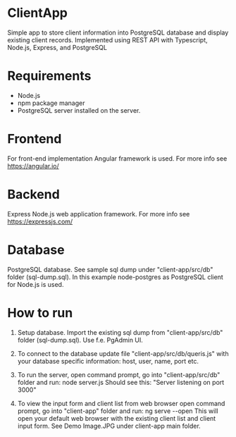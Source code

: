# ClientApp

Simple app to store client information into PostgreSQL database and display existing client records.
Implemented using REST API with Typescript, Node.js, Express, and PostgreSQL

# Requirements

- Node.js
- npm package manager
- PostgreSQL server installed on the server.

# Frontend

For front-end implementation Angular framework is used.
For more info see https://angular.io/

# Backend

Express Node.js web application framework.
For more info see https://expressjs.com/

# Database

PostgreSQL database. See sample sql dump under "client-app/src/db" folder (sql-dump.sql).
In this example node-postgres as PostgreSQL client for Node.js is used.

# How to run

1. Setup database. Import the existing sql dump from "client-app/src/db" folder (sql-dump.sql). Use f.e.  PgAdmin UI.

2. To connect to the database update file "client-app/src/db/queris.js" with your database specific information: host, user, name, port etc.

3. To run the server,  open command prompt, go into "client-app/src/db" folder and run: node server.js
Should see this: "Server listening on port 3000"

4. To view the input form and client list from web browser open command prompt, go into "client-app" folder and run: ng serve --open
This will open your default web browser with the existing client list and client input form. See Demo Image.JPG under client-app main folder.